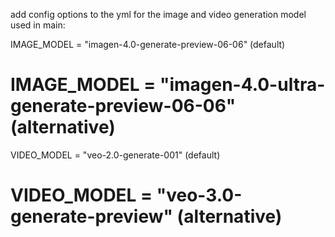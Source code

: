 add config options to the yml for the image and video generation model used in main:

IMAGE_MODEL = "imagen-4.0-generate-preview-06-06" (default)
# IMAGE_MODEL = "imagen-4.0-ultra-generate-preview-06-06" (alternative)
VIDEO_MODEL = "veo-2.0-generate-001" (default)
# VIDEO_MODEL = "veo-3.0-generate-preview" (alternative)